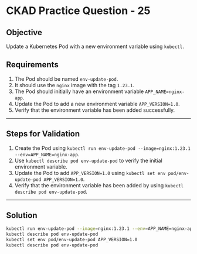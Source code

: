 # CKAD Practice Question - 25

## Objective

Update a Kubernetes Pod with a new environment variable using `kubectl`.

## Requirements

1. The Pod should be named `env-update-pod`.
2. It should use the `nginx` image with the tag `1.23.1`.
3. The Pod should initially have an environment variable `APP_NAME=nginx-app`.
4. Update the Pod to add a new environment variable `APP_VERSION=1.0`.
5. Verify that the environment variable has been added successfully.

---

## Steps for Validation

1. Create the Pod using `kubectl run env-update-pod --image=nginx:1.23.1 --env=APP_NAME=nginx-app`.
2. Use `kubectl describe pod env-update-pod` to verify the initial environment variable.
3. Update the Pod to add `APP_VERSION=1.0` using `kubectl set env pod/env-update-pod APP_VERSION=1.0`.
4. Verify that the environment variable has been added by using `kubectl describe pod env-update-pod`.

---

## Solution

```bash
kubectl run env-update-pod --image=nginx:1.23.1 --env=APP_NAME=nginx-app
kubectl describe pod env-update-pod
kubectl set env pod/env-update-pod APP_VERSION=1.0
kubectl describe pod env-update-pod
```
